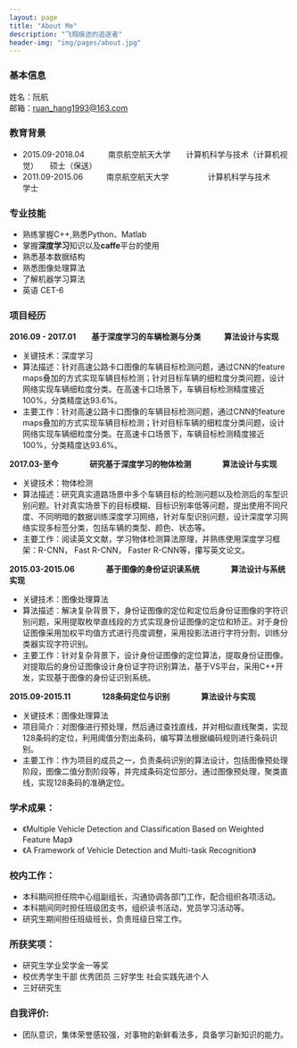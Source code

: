 ```yaml
---
layout: page
title: "About Me"
description: "飞翔痕迹的追逐者"
header-img: "img/pages/about.jpg"
---
```


### 基本信息
姓名：阮航  
邮箱：ruan_hang1993@163.com

### 教育背景
* 2015.09-2018.04　　　南京航空航天大学　　计算机科学与技术（计算机视觉）　　硕士（保送）
* 2011.09-2015.06　　　南京航空航天大学　　　　　计算机科学与技术　　　　　　　　 学士

### 专业技能
* 熟练掌握C++,熟悉Python、Matlab
* 掌握**深度学习**知识以及**caffe**平台的使用
* 熟悉基本数据结构
* 熟悉图像处理算法
* 了解机器学习算法
* 英语 CET-6

### 项目经历
**2016.09 - 2017.01　　基于深度学习的车辆检测与分类　　　算法设计与实现**  

* 关键技术：深度学习
* 算法描述：针对高速公路卡口图像的车辆目标检测问题，通过CNN的feature maps叠加的方式实现车辆目标检测；针对目标车辆的细粒度分类问题，设计网络实现车辆细粒度分类。在高速卡口场景下，车辆目标检测精度接近100%，分类精度达93.6%。
* 主要工作：针对高速公路卡口图像的车辆目标检测问题，通过CNN的feature maps叠加的方式实现车辆目标检测；针对目标车辆的细粒度分类问题，设计网络实现车辆细粒度分类。在高速卡口场景下，车辆目标检测精度接近100%，分类精度达93.6%。

**2017.03-至今　　　　研究基于深度学习的物体检测　　　　算法设计与实现**  

* 关键技术：物体检测
* 算法描述：研究真实道路场景中多个车辆目标的检测问题以及检测后的车型识别问题。针对真实场景下的目标模糊、目标识别率低等问题，提出使用不同尺度、不同明暗的数据训练深度学习网络，针对车型识别问题，设计深度学习网络实现多标签分类，包括车辆的类型、颜色、状态等。
* 主要工作：阅读英文文献，学习物体检测算法原理，并熟练使用深度学习框架：R-CNN， Fast R-CNN， Faster R-CNN等，攥写英文论文。

**2015.03-2015.06　　　　基于图像的身份证识读系统　　　　算法设计与系统实现**  

* 关键技术：图像处理算法 
* 算法描述：解决复杂背景下，身份证图像的定位和定位后身份证图像的字符识别问题，采用提取枚举直线段的方式实现身份证图像的定位和矫正。对于身份证图像采用加权平均值方式进行亮度调整，采用投影法进行字符分割，训练分类器实现字符识别。
* 主要工作：针对复杂背景下，设计身份证图像的定位算法，提取身份证图像。对提取后的身份证图像设计身份证字符识别算法，基于VS平台，采用C++开发，实现基于图像的身份证识别系统。 

  
**2015.09-2015.11　　　　128条码定位与识别　　　　算法设计与实现**

* 关键技术：图像处理算法
* 项目简介：对图像进行预处理，然后通过查找直线，并对相似直线聚类，实现128条码的定位，利用阈值分割出条码，编写算法根据编码规则进行条码识别。
* 主要工作：作为项目的成员之一，负责条码识别的算法设计，包括图像预处理阶段，图像二值分割阶段等，并完成条码定位部分。通过图像预处理，聚类直线，实现128条码的准确定位。



### 学术成果：
* 《Multiple Vehicle Detection and Classification Based on Weighted Feature Map》
* 《A Framework of Vehicle Detection and Multi-task Recognition》 

### 校内工作：
* 本科期间担任院中心组副组长，沟通协调各部门工作，配合组织各项活动。
* 本科期间同时担任班级团支书，组织读书活动，党员学习活动等。
* 研究生期间担任班级班长，负责班级日常工作。

### 所获奖项：
* 研究生学业奖学金一等奖  
* 校优秀学生干部  优秀团员  三好学生  社会实践先进个人  
* 三好研究生

### 自我评价:
* 团队意识，集体荣誉感较强，对事物的新鲜看法多，具备学习新知识的能力。




